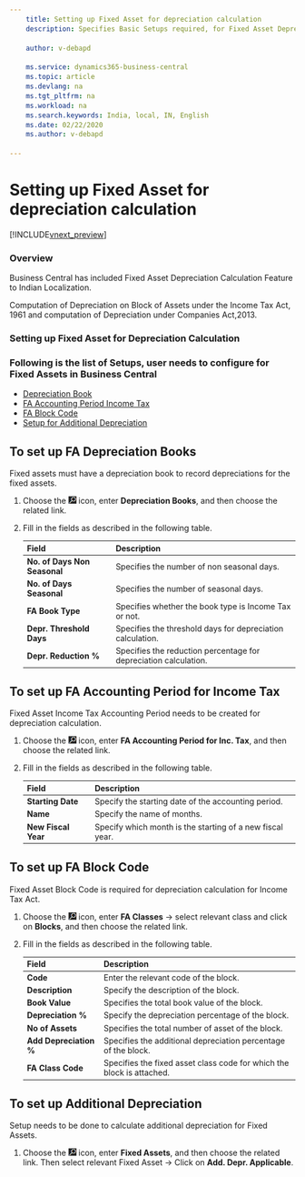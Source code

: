 ```yaml
---
    title: Setting up Fixed Asset for depreciation calculation
    description: Specifies Basic Setups required, for Fixed Asset Depreciation Calculation

    author: v-debapd

    ms.service: dynamics365-business-central
    ms.topic: article
    ms.devlang: na
    ms.tgt_pltfrm: na
    ms.workload: na
    ms.search.keywords: India, local, IN, English
    ms.date: 02/22/2020
    ms.author: v-debapd

---
```

# Setting up Fixed Asset for depreciation calculation


[!INCLUDE[vnext_preview](../../includes/vnext_preview.md)]

### Overview

Business Central has included Fixed Asset Depreciation Calculation Feature to Indian Localization.

Computation of Depreciation on Block of Assets under the Income Tax Act, 1961 and computation of Depreciation under Companies Act,2013.

### Setting up Fixed Asset for Depreciation Calculation


### Following is the list of Setups, user needs to configure for Fixed Assets in **Business Central**

- [Depreciation Book](fa-overview.md#to-set-up-depreciation-book)
- [FA Accounting Period Income Tax](fa-overview.md#to-set-up-fa-accounting-period-for-income-tax)
- [FA Block Code](fa-overview.md#to-set-up-fa-block-code)
- [Setup for Additional Depreciation](fa-overview.md#to-set-up-additional-depreciation)


## To set up FA Depreciation Books

Fixed assets must have a depreciation book to record depreciations for the fixed assets.


1. Choose the ![Search for Page or Report](image/search_small.png "Search for Page or Report icon") icon, enter **Depreciation Books**, and then choose the related link.
2. Fill in the fields as described in the following table.

    |Field|Description|  
    |---------------------------------|---------------------------------------|
    |**No. of Days Non Seasonal**|Specifies the number of non seasonal days.|
    |**No. of Days Seasonal**|Specifies the number of seasonal days.|
    |**FA Book Type**|Specifies whether the book type is Income Tax or not.|
    |**Depr. Threshold Days**|Specifies the threshold days for depreciation calculation.|
    |**Depr. Reduction %**|Specifies the reduction percentage for depreciation calculation.|


## To set up FA Accounting Period for Income Tax

Fixed Asset Income Tax Accounting Period needs to be created for depreciation calculation.

1. Choose the ![Search for Page or Report](image/search_small.png "Search for Page or Report icon") icon, enter **FA Accounting Period for Inc. Tax**, and then choose the related link. 
2. Fill in the fields as described in the following table.

    |Field|Description|  
    |---------------------------------|---------------------------------------|
    |**Starting Date**|Specify the starting date of the accounting period.|
    |**Name**|Specify the name of months.|
    |**New Fiscal Year**|Specify which month is the starting of a new fiscal year.|

## To set up FA Block Code

Fixed Asset Block Code is required for depreciation calculation for Income Tax Act.

1. Choose the ![Search for Page or Report](image/search_small.png "Search for Page or Report icon") icon, enter **FA Classes** -> select relevant class and click on **Blocks**, and then choose the related link.
2. Fill in the fields as described in the following table.

    |Field|Description|  
    |---------------------------------|---------------------------------------|
    |**Code**|Enter the relevant code of the block.|  
    |**Description**|Specify the description of the block.|
    |**Book Value**|Specifies the total book value of the block.|
    |**Depreciation %**|Specify the depreciation percentage of the block.|
    |**No of Assets**|Specifies the total number of asset of the block.|
    |**Add Depreciation %**|Specifies the additional depreciation percentage of the block.|
    |**FA Class Code**|Specifies the fixed asset class code for which the block is attached.|

## To set up Additional Depreciation

Setup needs to be done to calculate additional depreciation for Fixed Assets.

1. Choose the ![Search for Page or Report](image/search_small.png "Search for Page or Report icon") icon, enter **Fixed Assets**, and then choose the related link. Then select relevant Fixed Asset -> Click on **Add. Depr. Applicable**.
 
 
